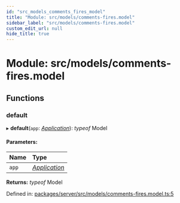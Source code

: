 ```yaml
---
id: "src_models_comments_fires_model"
title: "Module: src/models/comments-fires.model"
sidebar_label: "src/models/comments-fires.model"
custom_edit_url: null
hide_title: true
---
```


# Module: src/models/comments-fires.model

## Functions

### default

▸ **default**(`app`: [*Application*](src_declarations.md#application)): *typeof* Model

#### Parameters:

Name | Type |
:------ | :------ |
`app` | [*Application*](src_declarations.md#application) |

**Returns:** *typeof* Model

Defined in: [packages/server/src/models/comments-fires.model.ts:5](https://github.com/xr3ngine/xr3ngine/blob/66a84a950/packages/server/src/models/comments-fires.model.ts#L5)
